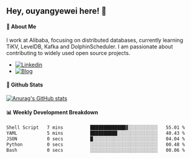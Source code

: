 ## Hey, ouyangyewei here! :wave:

#### :rocket: About Me
I work at Alibaba, focusing on distributed databases, currently learning TiKV, LevelDB, Kafka and DolphinScheduler. I am passionate about contributing to widely used open source projects.

- [![Linkedin](https://img.shields.io/badge/LinkedIn-ouyangyewei-blue)](https://www.linkedin.com/in/ouyangyewei/)
- [![Blog](https://img.shields.io/badge/Blog-yeweiouyang-orange)](https://blog.csdn.net/yeweiouyang)

#### :star2: Github Stats
[![Anurag's GitHub stats](https://github-readme-stats.vercel.app/api?username=ouyangyewei&show_icons=true&cache_seconds=3600&theme=tokyonight)](https://github.com/anuraghazra/github-readme-stats)

#### :bar_chart: Weekly Development Breakdown
<!--START_SECTION:waka-->

```txt
Shell Script   7 mins          █████████████▓░░░░░░░░░░░   55.01 %
YAML           5 mins          ██████████░░░░░░░░░░░░░░░   40.43 %
JSON           0 secs          █░░░░░░░░░░░░░░░░░░░░░░░░   04.04 %
Python         0 secs          ░░░░░░░░░░░░░░░░░░░░░░░░░   00.48 %
Bash           0 secs          ░░░░░░░░░░░░░░░░░░░░░░░░░   00.06 %
```

<!--END_SECTION:waka-->

